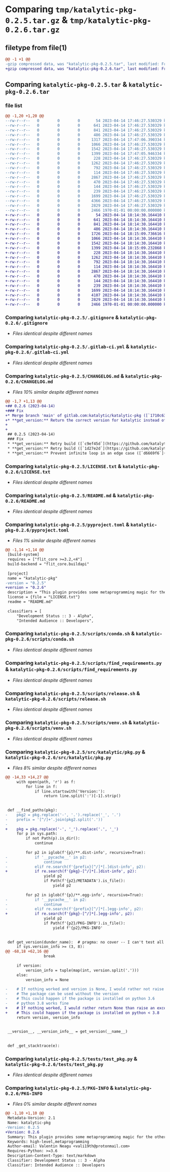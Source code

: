 # Comparing `tmp/katalytic-pkg-0.2.5.tar.gz` & `tmp/katalytic-pkg-0.2.6.tar.gz`

## filetype from file(1)

```diff
@@ -1 +1 @@
-gzip compressed data, was "katalytic-pkg-0.2.5.tar", last modified: Fri Apr 14 17:47:10 2023, max compression
+gzip compressed data, was "katalytic-pkg-0.2.6.tar", last modified: Fri Apr 14 18:15:14 2023, max compression
```

## Comparing `katalytic-pkg-0.2.5.tar` & `katalytic-pkg-0.2.6.tar`

### file list

```diff
@@ -1,20 +1,20 @@
--rw-r--r--   0        0        0       54 2023-04-14 17:46:27.530329 katalytic-pkg-0.2.5/.coveragerc
--rw-r--r--   0        0        0      641 2023-04-14 17:46:27.530329 katalytic-pkg-0.2.5/.gitignore
--rw-r--r--   0        0        0      841 2023-04-14 17:46:27.530329 katalytic-pkg-0.2.5/.gitlab-ci.yml
--rw-r--r--   0        0        0      486 2023-04-14 17:46:27.530329 katalytic-pkg-0.2.5/.travis.yml
--rw-r--r--   0        0        0     1317 2023-04-14 17:47:06.390334 katalytic-pkg-0.2.5/CHANGELOG.md
--rw-r--r--   0        0        0     1066 2023-04-14 17:46:27.530329 katalytic-pkg-0.2.5/LICENSE.txt
--rw-r--r--   0        0        0     1542 2023-04-14 17:46:27.530329 katalytic-pkg-0.2.5/README.md
--rw-r--r--   0        0        0     1399 2023-04-14 17:47:05.946334 katalytic-pkg-0.2.5/pyproject.toml
--rw-r--r--   0        0        0      228 2023-04-14 17:46:27.530329 katalytic-pkg-0.2.5/scripts/cleanup.sh
--rw-r--r--   0        0        0     1262 2023-04-14 17:46:27.530329 katalytic-pkg-0.2.5/scripts/conda.sh
--rw-r--r--   0        0        0      792 2023-04-14 17:46:27.530329 katalytic-pkg-0.2.5/scripts/find_requirements.py
--rw-r--r--   0        0        0      114 2023-04-14 17:46:27.530329 katalytic-pkg-0.2.5/scripts/pytest.sh
--rw-r--r--   0        0        0     2867 2023-04-14 17:46:27.530329 katalytic-pkg-0.2.5/scripts/release.sh
--rw-r--r--   0        0        0      470 2023-04-14 17:46:27.530329 katalytic-pkg-0.2.5/scripts/setup.sh
--rw-r--r--   0        0        0      144 2023-04-14 17:46:27.530329 katalytic-pkg-0.2.5/scripts/should_skip_release.sh
--rw-r--r--   0        0        0      239 2023-04-14 17:46:27.530329 katalytic-pkg-0.2.5/scripts/should_skip_travis_build.sh
--rw-r--r--   0        0        0     1699 2023-04-14 17:46:27.530329 katalytic-pkg-0.2.5/scripts/venv.sh
--rw-r--r--   0        0        0     4366 2023-04-14 17:46:27.530329 katalytic-pkg-0.2.5/src/katalytic/pkg.py
--rw-r--r--   0        0        0     2829 2023-04-14 17:46:27.530329 katalytic-pkg-0.2.5/tests/test_pkg.py
--rw-r--r--   0        0        0     2466 1970-01-01 00:00:00.000000 katalytic-pkg-0.2.5/PKG-INFO
+-rw-r--r--   0        0        0       54 2023-04-14 18:14:30.164410 katalytic-pkg-0.2.6/.coveragerc
+-rw-r--r--   0        0        0      641 2023-04-14 18:14:30.164410 katalytic-pkg-0.2.6/.gitignore
+-rw-r--r--   0        0        0      841 2023-04-14 18:14:30.164410 katalytic-pkg-0.2.6/.gitlab-ci.yml
+-rw-r--r--   0        0        0      486 2023-04-14 18:14:30.164410 katalytic-pkg-0.2.6/.travis.yml
+-rw-r--r--   0        0        0     1726 2023-04-14 18:15:09.736616 katalytic-pkg-0.2.6/CHANGELOG.md
+-rw-r--r--   0        0        0     1066 2023-04-14 18:14:30.164410 katalytic-pkg-0.2.6/LICENSE.txt
+-rw-r--r--   0        0        0     1542 2023-04-14 18:14:30.164410 katalytic-pkg-0.2.6/README.md
+-rw-r--r--   0        0        0     1399 2023-04-14 18:15:09.232868 katalytic-pkg-0.2.6/pyproject.toml
+-rw-r--r--   0        0        0      228 2023-04-14 18:14:30.164410 katalytic-pkg-0.2.6/scripts/cleanup.sh
+-rw-r--r--   0        0        0     1262 2023-04-14 18:14:30.164410 katalytic-pkg-0.2.6/scripts/conda.sh
+-rw-r--r--   0        0        0      792 2023-04-14 18:14:30.164410 katalytic-pkg-0.2.6/scripts/find_requirements.py
+-rw-r--r--   0        0        0      114 2023-04-14 18:14:30.164410 katalytic-pkg-0.2.6/scripts/pytest.sh
+-rw-r--r--   0        0        0     2867 2023-04-14 18:14:30.164410 katalytic-pkg-0.2.6/scripts/release.sh
+-rw-r--r--   0        0        0      470 2023-04-14 18:14:30.164410 katalytic-pkg-0.2.6/scripts/setup.sh
+-rw-r--r--   0        0        0      144 2023-04-14 18:14:30.164410 katalytic-pkg-0.2.6/scripts/should_skip_release.sh
+-rw-r--r--   0        0        0      239 2023-04-14 18:14:30.164410 katalytic-pkg-0.2.6/scripts/should_skip_travis_build.sh
+-rw-r--r--   0        0        0     1699 2023-04-14 18:14:30.164410 katalytic-pkg-0.2.6/scripts/venv.sh
+-rw-r--r--   0        0        0     4107 2023-04-14 18:14:30.164410 katalytic-pkg-0.2.6/src/katalytic/pkg.py
+-rw-r--r--   0        0        0     2829 2023-04-14 18:14:30.164410 katalytic-pkg-0.2.6/tests/test_pkg.py
+-rw-r--r--   0        0        0     2466 1970-01-01 00:00:00.000000 katalytic-pkg-0.2.6/PKG-INFO
```

### Comparing `katalytic-pkg-0.2.5/.gitignore` & `katalytic-pkg-0.2.6/.gitignore`

 * *Files identical despite different names*

### Comparing `katalytic-pkg-0.2.5/.gitlab-ci.yml` & `katalytic-pkg-0.2.6/.gitlab-ci.yml`

 * *Files identical despite different names*

### Comparing `katalytic-pkg-0.2.5/CHANGELOG.md` & `katalytic-pkg-0.2.6/CHANGELOG.md`

 * *Files 10% similar despite different names*

```diff
@@ -1,7 +1,13 @@
+## 0.2.6 (2023-04-14)
+### Fix
+* Merge branch 'main' of gitlab.com:katalytic/katalytic-pkg ([`1710c63`](https://github.com/katalytic/katalytic-pkg/commit/1710c6341d1f367d56ec673afd4bf588067fb484))
+* **get_version:** Return the correct version for katalytic instead of the one of the first plugin found ([`577cc8e`](https://github.com/katalytic/katalytic-pkg/commit/577cc8ebb588fd63172b97b5811b379a3395a531))
+
+
 ## 0.2.5 (2023-04-14)
 ### Fix
 * **get_version:** Retry build ([`c9ef45d`](https://github.com/katalytic/katalytic-pkg/commit/c9ef45d3ee1850510263da7fee50b9f11b1f14a8))
 * **get_version:** Retry build ([`1d27e2d`](https://github.com/katalytic/katalytic-pkg/commit/1d27e2d364afc3f2628e0c623a15f9d317a83cec))
 * **get_version:** Prevent infinite loop in an edge case ([`d6669f6`](https://github.com/katalytic/katalytic-pkg/commit/d6669f6c647d10ca470056bb9a9c65b2b38b7468))
```

### Comparing `katalytic-pkg-0.2.5/LICENSE.txt` & `katalytic-pkg-0.2.6/LICENSE.txt`

 * *Files identical despite different names*

### Comparing `katalytic-pkg-0.2.5/README.md` & `katalytic-pkg-0.2.6/README.md`

 * *Files identical despite different names*

### Comparing `katalytic-pkg-0.2.5/pyproject.toml` & `katalytic-pkg-0.2.6/pyproject.toml`

 * *Files 1% similar despite different names*

```diff
@@ -1,14 +1,14 @@
 [build-system]
 requires = ["flit_core >=3.2,<4"]
 build-backend = "flit_core.buildapi"
 
 [project]
 name = "katalytic-pkg"
-version = "0.2.5"
+version = "0.2.6"
 description = "This plugin provides some metaprogramming magic for the other katalytic plugins"
 license = {file = "LICENSE.txt"}
 readme = "README.md"
 
 classifiers = [
     "Development Status :: 3 - Alpha",
     "Intended Audience :: Developers",
```

### Comparing `katalytic-pkg-0.2.5/scripts/conda.sh` & `katalytic-pkg-0.2.6/scripts/conda.sh`

 * *Files identical despite different names*

### Comparing `katalytic-pkg-0.2.5/scripts/find_requirements.py` & `katalytic-pkg-0.2.6/scripts/find_requirements.py`

 * *Files identical despite different names*

### Comparing `katalytic-pkg-0.2.5/scripts/release.sh` & `katalytic-pkg-0.2.6/scripts/release.sh`

 * *Files identical despite different names*

### Comparing `katalytic-pkg-0.2.5/scripts/venv.sh` & `katalytic-pkg-0.2.6/scripts/venv.sh`

 * *Files identical despite different names*

### Comparing `katalytic-pkg-0.2.5/src/katalytic/pkg.py` & `katalytic-pkg-0.2.6/src/katalytic/pkg.py`

 * *Files 8% similar despite different names*

```diff
@@ -14,33 +14,27 @@
     with open(path, 'r') as f:
         for line in f:
             if line.startswith('Version:'):
                 return line.split(':')[-1].strip()
 
 
 def __find_paths(pkg):
-    pkg2 = pkg.replace('-', '.').replace('_', '.')
-    prefix = '[^/]+'.join(pkg2.split('.'))
-
+    pkg = pkg.replace('-', '_').replace('.', '_')
     for p in sys.path:
         if not Path(p).is_dir():
             continue
 
         for p2 in iglob(f'{p}/**.dist-info', recursive=True):
-            if '__pycache__' in p2:
-                continue
-            elif re.search(f'{prefix}[^/]*[.]dist-info', p2):
+            if re.search(f'{pkg}-[^/]*[.]dist-info', p2):
                 yield p2
                 if Path(f'{p2}/METADATA').is_file():
                     yield p2
 
         for p2 in iglob(f'{p}/**.egg-info', recursive=True):
-            if '__pycache__' in p2:
-                continue
-            elif re.search(f'{prefix}[^/]*[.]egg-info', p2):
+            if re.search(f'{pkg}-[^/]*[.]egg-info', p2):
                 yield p2
                 if Path(f'{p2}/PKG-INFO').is_file():
                     yield f'{p2}/PKG-INFO'
 
 
 def get_version(dunder_name):  # pragma: no cover -- I can't test all branches at the same time
     if sys.version_info >= (3, 8):
@@ -68,18 +62,16 @@
                 break
 
     if version:
         version_info = tuple(map(int, version.split('.')))
     else:
         version_info = None
 
-    # If nothing worked and version is None, I would rather not raise an exception.
-    # The package can be used without the version
-    # This could happen if the package is installed on python 3.6
-    # python 3.8 works fine
+    # If nothing worked, I would rather return None than raise an exception
+    # This could happen if the package is installed on python < 3.8
     return version, version_info
 
 
 __version__, __version_info__ = get_version(__name__)
 
 
 def _get_stacktrace(e):
```

### Comparing `katalytic-pkg-0.2.5/tests/test_pkg.py` & `katalytic-pkg-0.2.6/tests/test_pkg.py`

 * *Files identical despite different names*

### Comparing `katalytic-pkg-0.2.5/PKG-INFO` & `katalytic-pkg-0.2.6/PKG-INFO`

 * *Files 0% similar despite different names*

```diff
@@ -1,10 +1,10 @@
 Metadata-Version: 2.1
 Name: katalytic-pkg
-Version: 0.2.5
+Version: 0.2.6
 Summary: This plugin provides some metaprogramming magic for the other katalytic plugins
 Keywords: high-level,metaprogramming
 Author-email: Valentin Neagu <vali19th@protonmail.com>
 Requires-Python: >=3.6
 Description-Content-Type: text/markdown
 Classifier: Development Status :: 3 - Alpha
 Classifier: Intended Audience :: Developers
```

